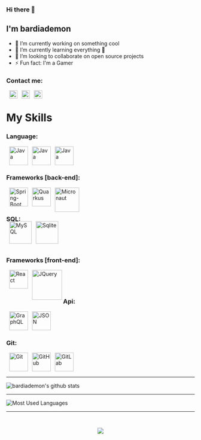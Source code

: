 ### Hi there 👋

## I'm bardiademon

- 🔭 I’m currently working on something cool
- 🌱 I’m currently learning everything 🤣
- 👯 I’m looking to collaborate on open source projects
- ⚡ Fun fact: I'm a Gamer

### Contact me:

[<img style="margin-left: 8px;" align="left" alt="bardiademon | Telegram" width="22px" src="https://www.bardiademon.com/public/icons/telegram.svg" />][telegram]
[<img style="margin-left: 8px;" align="left" alt="bardiademon | Gmail" width="22px" src="https://www.bardiademon.com/public/icons/gmail.svg" />][MyEmail]
[<img style="margin-left: 8px;" align="left" alt="bardiademon | Whatsapp" width="22px" src="https://www.bardiademon.com/public/icons/whatsapp.svg" />][MyWhatsapp]

<br />

# My Skills

### Language:
[<img style="margin-left: 8px;" align="left" alt="Java" title="Java" width="50px" src="https://www.bardiademon.com/public/icons/java.svg" />][MyWebsite]
[<img style="margin-left: 8px;" align="left" alt="Java" title="Java" width="50px" src="https://www.bardiademon.com/public/icons/javascript.svg" />][MyWebsite]
[<img style="margin-left: 8px;" align="left" alt="Java" title="Java" width="50px" src="https://www.bardiademon.com/public/icons/php.svg" />][MyWebsite]
<br/>
<br/>
<br/>
### Frameworks [back-end]:
[<img style="margin-left: 8px;" align="left" alt="Spring-Boot" title="Spring-Boot" width="50px" src="https://www.bardiademon.com/public/icons/spring-boot.svg" />][MyWebsite]
[<img style="margin-left: 8px;" align="left" alt="Quarkus" title="Quarkus" width="50px" src="https://www.bardiademon.com/public/icons/quarkus.svg" />][MyWebsite]
[<img style="margin-left: 8px;" align="left" alt="Micronaut" title="Micronaut" width="65px" src="https://www.bardiademon.com/public/icons/micronaut.svg" />][MyWebsite]
<br/>
<br/>
<br/>
### SQL:
[<img style="margin-left: 8px;margin-top: -20px;" align="left" alt="MySQL" title="MySQL" width="60px" src="https://www.bardiademon.com/public/icons/mysql.svg" />][MyWebsite]
[<img style="margin-left: 8px;margin-top: -20px;" align="left" alt="Sqlite" title="Sqlite" width="60px" src="https://www.bardiademon.com/public/icons/sqlite.svg" />][MyWebsite]
<br/>
<br/>
<br/>
### Frameworks [front-end]:
[<img style="margin-left: 8px;" align="left" alt="React" title="React" width="50px" src="https://www.bardiademon.com/public/icons/react.svg" />][MyWebsite]
[<img style="margin-left: 8px;" align="left" alt="JQuery" title="JQuery" width="80px" src="https://www.bardiademon.com/public/icons/jquery.svg" />][MyWebsite]
<br/>
<br/>
<br/>
### Api:
[<img style="margin-left: 8px;" align="left" alt="GraphQL" title="GraphQL" width="50px" src="https://www.bardiademon.com/public/icons/graphql.svg" />][MyWebsite]
[<img style="margin-left: 8px;" align="left" alt="JSON" title="JSON" width="50px" src="https://www.bardiademon.com/public/icons/json.svg" />][MyWebsite]
<br/>
<br/>
<br/>
### Git:
[<img style="margin-left: 8px;" align="left" alt="Git" title="Git" width="50px" src="https://www.bardiademon.com/public/icons/git.svg" />][MyWebsite]
[<img style="margin-left: 8px;" align="left" alt="GitHub" title="GitHub" width="50px" src="https://www.bardiademon.com/public/icons/github.svg" />][MyWebsite]
[<img style="margin-left: 8px;" align="left" alt="GitLab" title="GitLab" width="50px" src="https://www.bardiademon.com/public/icons/gitlab.svg" />][MyWebsite]

<br />
<br />
<br />

---

![bardiademon's github stats](https://github-readme-stats.vercel.app/api?username=bardiademon&show_icons=true)

---

![Most Used Languages](https://github-readme-stats.vercel.app/api/top-langs/?username=bardiademon&layout=compact)

---

[MyWebsite]: https://www.bardiademon.com
[github]: https://github.com/bardiademon
[Instagram]: https://instagram.com/bardiademon.ir
[Telegram]: https://t.me/bardiademon
[MyEmail]: mailto:bardiademon@gmail.com
[MyWhatsapp]: https://wa.me/989170221393

<h3 align="center"> 
<br>
<img src="https://bardiademon.com/public/bardiademon_banner.png" />
</h3>
<br>
<br>  
